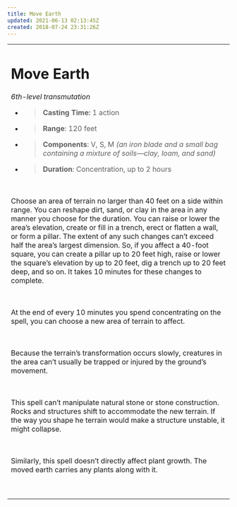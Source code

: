 ```yaml
---
title: Move Earth
updated: 2021-06-13 02:13:45Z
created: 2018-07-24 23:31:26Z
---
```


<table><tbody><tr class="odd"><td><h1 id="move-earth"><strong>Move Earth</strong></h1><p><em>6th-level transmutation</em></p><ul><li><blockquote><p><strong>Casting Time:</strong> 1 action</p></blockquote></li><li><blockquote><p><strong>Range</strong>: 120 feet</p></blockquote></li><li><blockquote><p><strong>Components</strong>: V, S, M <em>(an iron blade and a small bag containing a mixture of soils—clay, loam, and sand)</em></p></blockquote></li><li><blockquote><p><strong>Duration</strong>: Concentration, up to 2 hours</p></blockquote></li></ul><p> </p><p>Choose an area of terrain no larger than 40 feet on a side within range. You can reshape dirt, sand, or clay in the area in any manner you choose for the duration. You can raise or lower the area’s elevation, create or fill in a trench, erect or flatten a wall, or form a pillar. The extent of any such changes can’t exceed half the area’s largest dimension. So, if you affect a 40-foot square, you can create a pillar up to 20 feet high, raise or lower the square’s elevation by up to 20 feet, dig a trench up to 20 feet deep, and so on. It takes 10 minutes for these changes to complete.</p><p> </p><p>At the end of every 10 minutes you spend concentrating on the spell, you can choose a new area of terrain to affect.</p><p> </p><p>Because the terrain’s transformation occurs slowly, creatures in the area can’t usually be trapped or injured by the ground’s movement.</p><p> </p><p>This spell can’t manipulate natural stone or stone construction. Rocks and structures shift to accommodate the new terrain. If the way you shape he terrain would make a structure unstable, it might collapse.</p><p> </p><p>Similarly, this spell doesn’t directly affect plant growth. The moved earth carries any plants along with it.</p><p> </p></td></tr></tbody></table>